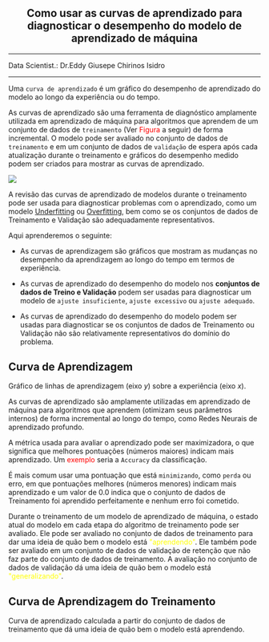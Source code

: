 # <h2 align="center">Como usar as curvas de aprendizado para diagnosticar o desempenho do modelo de aprendizado de máquina</h2>

---------------------------------------------------------------------------

Data Scientist.: Dr.Eddy Giusepe Chirinos Isidro

---------------------------------------------------------------------------


Uma `curva de aprendizado` é um gráfico do desempenho de aprendizado do modelo ao longo da experiência ou do tempo.

As curvas de aprendizado são uma ferramenta de diagnóstico amplamente utilizada em aprendizado de máquina para algoritmos que aprendem de um conjunto de dados de `treinamento` (Ver <font color="red">Figura</font> a seguir) de forma incremental. O modelo pode ser avaliado no conjunto de dados de `treinamento` e em um conjunto de dados de `validação` de espera após cada atualização durante o treinamento e gráficos do desempenho medido podem ser criados para mostrar as curvas de aprendizado.

![](https://stanford.edu/~shervine/teaching/cs-229/illustrations/train-val-test-pt.png?275227d2a8762bcaf3611555178a73ba)


A revisão das curvas de aprendizado de modelos durante o treinamento pode ser usada para diagnosticar problemas com o aprendizado, como um modelo [Underfitting](https://didatica.tech/underfitting-e-overfitting/) ou [Overfitting](https://www.deeplearningbook.com.br/overfitting-e-regularizacao-parte-1/), bem como se os conjuntos de dados de Treinamento e Validação são adequadamente representativos.


Aqui aprenderemos o seguinte:

* As curvas de aprendizagem são gráficos que mostram as mudanças no desempenho da aprendizagem ao longo do tempo em termos de experiência.


* As curvas de aprendizado do desempenho do modelo nos **conjuntos de dados de Treino e Validação** podem ser usadas para diagnosticar um modelo de `ajuste insuficiente`, `ajuste excessivo` ou `ajuste adequado`.


* As curvas de aprendizado do desempenho do modelo podem ser usadas para diagnosticar se os conjuntos de dados de Treinamento ou Validação não são relativamente representativos do domínio do problema.

## Curva de Aprendizagem

Gráfico de linhas de aprendizagem (eixo $y$) sobre a experiência (eixo $x$).

As curvas de aprendizado são amplamente utilizadas em aprendizado de máquina para algoritmos que aprendem (otimizam seus parâmetros internos) de forma incremental ao longo do tempo, como Redes Neurais de aprendizado profundo.

A métrica usada para avaliar o aprendizado pode ser maximizadora, o que significa que melhores pontuações (números maiores) indicam mais aprendizado. Um <font color="red">exemplo</font> seria a `Accuracy` da classificação.


É mais comum usar uma pontuação que está `minimizando`, como `perda` ou erro, em que pontuações melhores (números menores) indicam mais aprendizado e um valor de $0.0$ indica que o conjunto de dados de Treinamento foi aprendido perfeitamente e nenhum erro foi cometido.

Durante o treinamento de um modelo de aprendizado de máquina, o estado atual do modelo em cada etapa do algoritmo de treinamento pode ser avaliado. Ele pode ser avaliado no conjunto de dados de treinamento para dar uma ideia de quão bem o modelo está <font color="yellow">"aprendendo"</font>. Ele também pode ser avaliado em um conjunto de dados de validação de retenção que não faz parte do conjunto de dados de treinamento. A avaliação no conjunto de dados de validação dá uma ideia de quão bem o modelo está <font color="yellow">"generalizando"</font>.

## Curva de Aprendizagem do Treinamento

Curva de aprendizado calculada a partir do conjunto de dados de treinamento que dá uma ideia de quão bem o modelo está aprendendo.

































